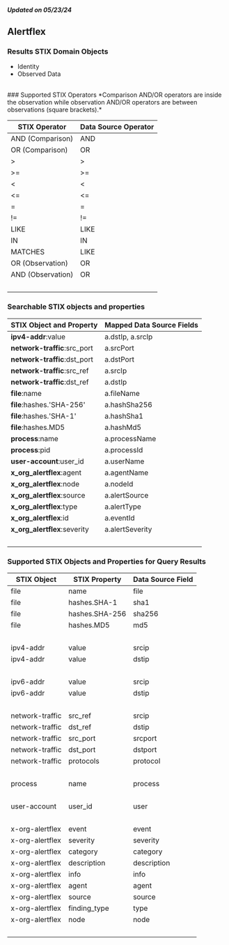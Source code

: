 ##### Updated on 05/23/24
## Alertflex
### Results STIX Domain Objects
* Identity
* Observed Data
<br>
### Supported STIX Operators
*Comparison AND/OR operators are inside the observation while observation AND/OR operators are between observations (square brackets).*

| STIX Operator | Data Source Operator |
|--|--|
| AND (Comparison) | AND |
| OR (Comparison) | OR |
| > | > |
| >= | >= |
| < | < |
| <= | <= |
| = | = |
| != | != |
| LIKE | LIKE |
| IN | IN |
| MATCHES | LIKE |
| OR (Observation) | OR |
| AND (Observation) | OR |
| <br> | |
### Searchable STIX objects and properties
| STIX Object and Property | Mapped Data Source Fields |
|--|--|
| **ipv4-addr**:value | a.dstIp, a.srcIp |
| **network-traffic**:src_port | a.srcPort |
| **network-traffic**:dst_port | a.dstPort |
| **network-traffic**:src_ref | a.srcIp |
| **network-traffic**:dst_ref | a.dstIp |
| **file**:name | a.fileName |
| **file**:hashes.'SHA-256' | a.hashSha256 |
| **file**:hashes.'SHA-1' | a.hashSha1 |
| **file**:hashes.MD5 | a.hashMd5 |
| **process**:name | a.processName |
| **process**:pid | a.processId |
| **user-account**:user_id | a.userName |
| **x_org_alertflex**:agent | a.agentName |
| **x_org_alertflex**:node | a.nodeId |
| **x_org_alertflex**:source | a.alertSource |
| **x_org_alertflex**:type | a.alertType |
| **x_org_alertflex**:id | a.eventId |
| **x_org_alertflex**:severity | a.alertSeverity |
| <br> | |
### Supported STIX Objects and Properties for Query Results
| STIX Object | STIX Property | Data Source Field |
|--|--|--|
| file | name | file |
| file | hashes.SHA-1 | sha1 |
| file | hashes.SHA-256 | sha256 |
| file | hashes.MD5 | md5 |
| <br> | | |
| ipv4-addr | value | srcip |
| ipv4-addr | value | dstip |
| <br> | | |
| ipv6-addr | value | srcip |
| ipv6-addr | value | dstip |
| <br> | | |
| network-traffic | src_ref | srcip |
| network-traffic | dst_ref | dstip |
| network-traffic | src_port | srcport |
| network-traffic | dst_port | dstport |
| network-traffic | protocols | protocol |
| <br> | | |
| process | name | process |
| <br> | | |
| user-account | user_id | user |
| <br> | | |
| x-org-alertflex | event | event |
| x-org-alertflex | severity | severity |
| x-org-alertflex | category | category |
| x-org-alertflex | description | description |
| x-org-alertflex | info | info |
| x-org-alertflex | agent | agent |
| x-org-alertflex | source | source |
| x-org-alertflex | finding_type | type |
| x-org-alertflex | node | node |
| <br> | | |
